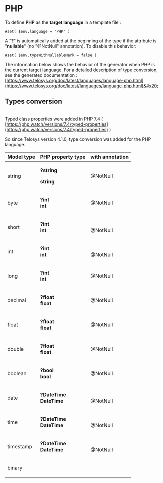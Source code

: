 # PHP

To define **PHP** as the **target language** in a template file :

```
#set( $env.language = 'PHP' )
```

A "**?**" is automatically added at the beginning of the type if the attribute is "**nullable**" (no "@NotNull" annotation). To disable this behavior:&#x20;

```
#set( $env.typeWithNullableMark = false )
```

The information below shows the behavior of the generator when PHP is the current target language. For a detailed description of type conversion, see the generated documentation : \
&#x20; [https://www.telosys.org/doc/latest/languages/language-php.html](https://www.telosys.org/doc/latest/languages/language-php.html)&#x20;

## Types conversion&#x20;

\
Typed class properties were added in PHP 7.4  ( [https://php.watch/versions/7.4/typed-properties](https://php.watch/versions/7.4/typed-properties) )

So since Telosys version 4.1.0, type conversion was added for the PHP language.

| Model type | PHP property type                                               | with annotation        |
| ---------- | --------------------------------------------------------------- | ---------------------- |
| string     | <p><strong>?string</strong> </p><p><strong>string</strong></p>  | <p></p><p>@NotNull</p> |
| byte       | <p><strong>?int</strong> <br><strong>int</strong></p>           | <p></p><p>@NotNull</p> |
| short      | <p><strong>?int</strong> <br><strong>int</strong></p>           | <p><br>@NotNull</p>    |
| int        | <p><strong>?int</strong> <br><strong>int</strong></p>           | <p><br>@NotNull</p>    |
| long       | <p><strong>?int</strong> <br><strong>int</strong></p>           | <p></p><p>@NotNull</p> |
| decimal    | <p><strong>?float</strong> <br><strong>float</strong></p>       | <p></p><p>@NotNull</p> |
| float      | <p><strong>?float</strong> <br><strong>float</strong></p>       | <p></p><p>@NotNull</p> |
| double     | <p><strong>?float</strong> <br><strong>float</strong></p>       | <p></p><p>@NotNull</p> |
| boolean    | <p><strong>?bool</strong> <br><strong>bool</strong></p>         | <p></p><p>@NotNull</p> |
| date       | <p><strong>?DateTime</strong> <br><strong>DateTime</strong></p> | <p><br>@NotNull</p>    |
| time       | <p><strong>?DateTime</strong> <br><strong>DateTime</strong></p> | <p><br>@NotNull</p>    |
| timestamp  | <p><strong>?DateTime</strong> <br><strong>DateTime</strong></p> | <p><br>@NotNull</p>    |
| binary     |                                                                 | <p><br></p>            |

